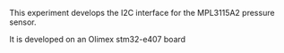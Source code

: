 

This experiment develops the I2C interface for the MPL3115A2 pressure sensor.

It is developed on an Olimex stm32-e407 board

